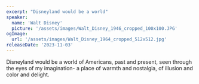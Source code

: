 ```yaml
---
excerpt: "Disneyland would be a world"
speaker:
  name: 'Walt Disney'
  picture: '/assets/images/Walt_Disney_1946_cropped_100x100.JPG'
ogImage:
  url: '/assets/images/Walt_Disney_1964_cropped_512x512.jpg'
releaseDate: '2023-11-03'
---
```


Disneyland would be a world of Americans, past and present, seen through the eyes of my imagination- a place of warmth and nostalgia, of illusion and color and delight.
